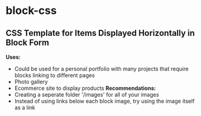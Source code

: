 # block-css
CSS Template for Items Displayed Horizontally in Block Form
---
**Uses:**
- Could be used for a personal portfolio with many projects that require blocks linking to different pages
- Photo gallery
- Ecommerce site to display products
**Recommendations:**
- Creating a seperate folder '/images' for all of your images
- Instead of using links below each block image, try using the image itself as a link
